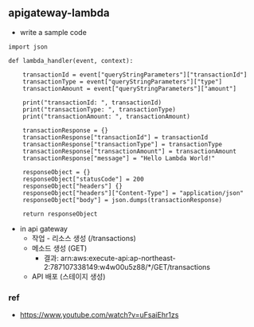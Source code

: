 ## apigateway-lambda

- write a sample code
```
import json

def lambda_handler(event, context):
    
    transactionId = event["queryStringParameters"]["transactionId"]
    transactionType = event["queryStringParameters"]["type"]
    transactionAmount = event["queryStringParameters"]["amount"]
    
    print("transactionId: ", transactionId)
    print("transactionType: ", transactionType)
    print("transactionAmount: ", transactionAmount)
    
    transactionResponse = {}
    transactionResponse["transactionId"] = transactionId
    transactionResponse["transactionType"] = transactionType
    transactionResponse["transactionAmount"] = transactionAmount
    transactionResponse["message"] = "Hello Lambda World!"
    
    responseObject = {}
    responseObject["statusCode"] = 200
    responseObject["headers"] {}
    responseObject["headers"]["Content-Type"] = "application/json"
    responseObject["body"] = json.dumps(transactionResponse)
    
    return responseObject
```
- in api gateway
  - 작업 - 리소스 생성 (/transactions)
  - 메소드 생성 (GET)
  	- 결과: arn:aws:execute-api:ap-northeast-2:787107338149:w4w00u5z88/*/GET/transactions
  - API 배포 (스테이지 생성)

### ref
- https://www.youtube.com/watch?v=uFsaiEhr1zs

